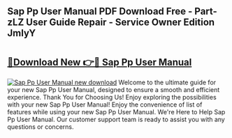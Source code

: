 ## Sap Pp User Manual PDF Download Free - Part-zLZ User Guide Repair - Service Owner Edition JmIyY

# <h2><a href="http://bc6923.oget.top/?id=Sap+Pp+User+Manual">🔗Download New 👉🔴 Sap Pp User Manual</a></h2>

[![Sap Pp User Manual new download](https://i.imgur.com/5g1atiW.png)](http://bc6923.oget.top/?id=Sap+Pp+User+Manual)
Welcome to the ultimate guide for your new Sap Pp User Manual, designed to ensure a smooth and efficient experience. Thank You for Choosing Us! Enjoy exploring the possibilities with your new Sap Pp User Manual! Enjoy the convenience of list of features while using your new Sap Pp User Manual. We're Here to Help Sap Pp User Manual. Our customer support team is ready to assist you with any questions or concerns.
